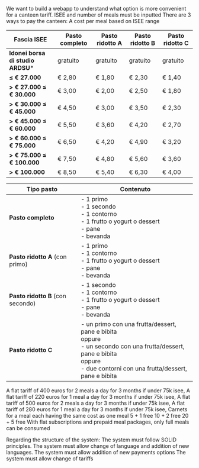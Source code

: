 We want to build a webapp to understand what option is more convenient for a canteen tariff.
ISEE and number of meals must be inputted
There are 3 ways to pay the canteen:
A cost per meal based on ISEE range

| **Fascia ISEE**                   | **Pasto completo** | **Pasto ridotto A** | **Pasto ridotto B** | **Pasto ridotto C** |
| --------------------------------- | ------------------ | ------------------- | ------------------- | ------------------- |
| **Idonei borsa di studio ARDSU*** | gratuito           | gratuito            | gratuito            | gratuito            |
| **≤ € 27.000**                    | € 2,80             | € 1,80              | € 2,30              | € 1,40              |
| **> € 27.000 ≤ € 30.000**         | € 3,00             | € 2,00              | € 2,50              | € 1,80              |
| **> € 30.000 ≤ € 45.000**         | € 4,50             | € 3,00              | € 3,50              | € 2,30              |
| **> € 45.000 ≤ € 60.000**         | € 5,50             | € 3,60              | € 4,20              | € 2,70              |
| **> € 60.000 ≤ € 75.000**         | € 6,50             | € 4,20              | € 4,90              | € 3,20              |
| **> € 75.000 ≤ € 100.000**        | € 7,50             | € 4,80              | € 5,60              | € 3,60              |
| **> € 100.000**                   | € 8,50             | € 5,40              | € 6,30              | € 4,00              |


| **Tipo pasto**                    | **Contenuto**                                                                                                                                                                      |
| --------------------------------- | ---------------------------------------------------------------------------------------------------------------------------------------------------------------------------------- |
| **Pasto completo**                | - 1 primo<br>- 1 secondo<br>- 1 contorno<br>- 1 frutto o yogurt o dessert<br>- pane<br>- bevanda                                                                                   |
| **Pasto ridotto A** (con primo)   | - 1 primo<br>- 1 contorno<br>- 1 frutto o yogurt o dessert<br>- pane<br>- bevanda                                                                                                  |
| **Pasto ridotto B** (con secondo) | - 1 secondo<br>- 1 contorno<br>- 1 frutto o yogurt o dessert<br>- pane<br>- bevanda                                                                                                |
| **Pasto ridotto C**               | - un primo con una frutta/dessert, pane e bibita<br>oppure<br>- un secondo con una frutta/dessert, pane e bibita<br>oppure<br>- due contorni con una frutta/dessert, pane e bibita |




A flat tariff of 400 euros for 2 meals a day for 3 months if under 75k isee,
A flat tariff of 220 euros for 1 meal a day for 3 months if under 75k isee,
A flat tariff of 500 euros for 2 meals a day for 3 months if under 75k isee,
A flat tariff of 280 euros for 1 meal a day for 3 months if under 75k isee,
Carnets for a meal each having the same cost as one meal
5 + 1 free
10 + 2 free
20 + 5 free
With flat subscriptions and prepaid meal packages, only full meals can be consumed


Regarding the structure of the system:
The system must follow SOLID principles.
The system must allow change of language and addition of new languages.
The system must allow addition of new payments options
The system must allow change of tariffs